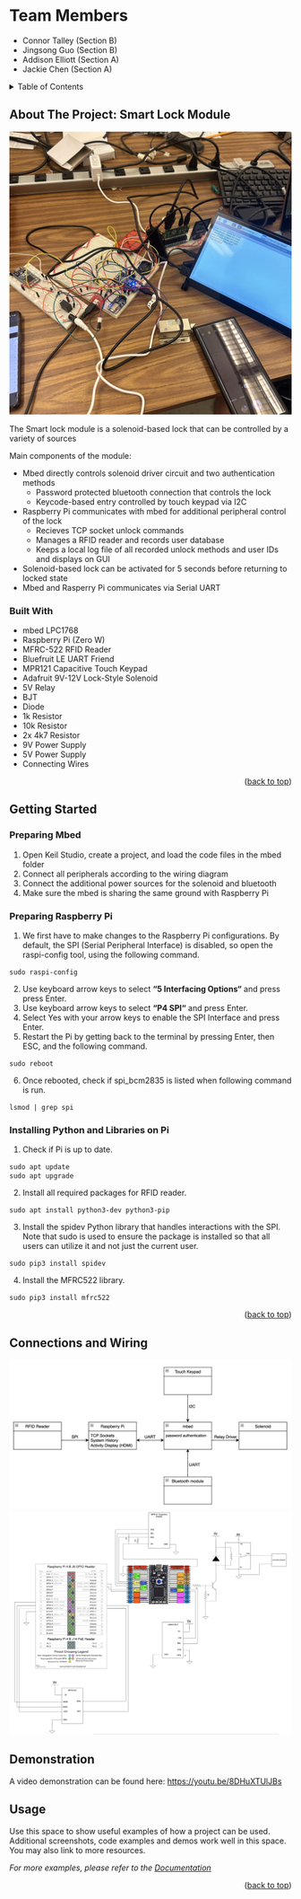 # Team Members
* Connor Talley (Section B)
* Jingsong Guo (Section B)
* Addison Elliott (Section A)
* Jackie Chen (Section A)



<!-- TABLE OF CONTENTS -->
<details>
  <summary>Table of Contents</summary>
  <ol>
    <li>
      <a href="#about-the-project">About The Project</a>
      <ul>
        <li><a href="#built-with">Built With</a></li>
      </ul>
    </li>
    <li>
      <a href="#getting-started">Getting Started</a>
      <ul>
        <li><a href="#prerequisites">Prerequisites</a></li>
        <li><a href="#installation">Installation</a></li>
      </ul>
    </li>
    <li><a href="#usage">Usage</a></li>
    <li><a href="#roadmap">Roadmap</a></li>
    <li><a href="#contributing">Contributing</as</li>
    <li><a href="#license">License</a></li>
    <li><a href="#contact">Contact</a></li>
    <li><a href="#acknowledgments">Acknowledgmests</a></li>
  </ol>
</details>



<!-- ABOUT THE PROJECT -->
## About The Project: Smart Lock Module

![project pic](/images/project.jpeg)


The Smart lock module is a solenoid-based lock  that can be controlled by a variety of sources

Main components of the module:
* Mbed directly controls solenoid driver circuit and two authentication methods
    * Password protected bluetooth connection that controls the lock
    * Keycode-based entry controlled by touch keypad via I2C 
* Raspberry Pi communicates with mbed for additional peripheral control of the lock
    * Recieves TCP socket unlock commands
    * Manages a RFID reader and records user database
    * Keeps a local log file of all recorded unlock methods and user IDs and displays on GUI
* Solenoid-based lock can be activated for 5 seconds before returning to locked state
* Mbed and Rasperry Pi communicates via Serial UART




### Built With

* mbed LPC1768​
* Raspberry Pi (Zero W)​
* MFRC-522 RFID Reader​
* Bluefruit LE UART Friend​
* MPR121 Capacitive Touch Keypad​
* Adafruit 9V-12V Lock-Style Solenoid​
* 5V Relay​
* BJT​
* Diode​
* 1k Resistor​
* 10k Resistor​
* 2x 4k7 Resistor​
* 9V Power Supply​
* 5V Power Supply​
* Connecting Wires​

<p align="right">(<a href="#readme-top">back to top</a>)</p>



<!-- GETTING STARTED -->
## Getting Started
### Preparing Mbed

1. Open Keil Studio, create a project, and load the code files in the mbed folder
2. Connect all peripherals according to the wiring diagram
3. Connect the additional power sources for the solenoid and bluetooth
4. Make sure the mbed is sharing the same ground with Raspberry Pi

### Preparing Raspberry Pi

1. We first have to make changes to the Raspberry Pi configurations. By default, the SPI (Serial Peripheral Interface) is disabled, so open the raspi-config tool, using the following command.
```
sudo raspi-config
```
2. Use keyboard arrow keys to select **“5 Interfacing Options“** and press press Enter.
3. Use keyboard arrow keys to select **“P4 SPI“** and press Enter.
4. Select Yes with your arrow keys to enable the SPI Interface and press Enter.
5. Restart the Pi by getting back to the terminal by pressing Enter, then ESC, and the following command.
```
sudo reboot
```
6. Once rebooted, check if spi_bcm2835 is listed when following command is run.
```
lsmod | grep spi
```
   

### Installing Python and Libraries on Pi

1. Check if Pi is up to date.
```
sudo apt update
sudo apt upgrade
```
2. Install all required packages for RFID reader.
```
sudo apt install python3-dev python3-pip
```
3. Install the spidev Python library that handles interactions with the SPI. Note that sudo is used to ensure the package is installed so that all users can utilize it and not just the current user.
```
sudo pip3 install spidev
```
4. Install the MFRC522 library.
```
sudo pip3 install mfrc522
```

<p align="right">(<a href="#readme-top">back to top</a>)</p>


## Connections and Wiring
<img src="images/block_diagram.png" width="600">
<img src="images/wiring_diagram.png" width="600">

## Demonstration
A video demonstration can be found here: https://youtu.be/8DHuXTUlJBs
<!-- USAGE EXAMPLES -->
## Usage

Use this space to show useful examples of how a project can be used. Additional screenshots, code examples and demos work well in this space. You may also link to more resources.

_For more examples, please refer to the [Documentation](https://example.com)_

<p align="right">(<a href="#readme-top">back to top</a>)</p>
